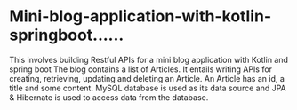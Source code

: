# Mini-blog-application-with-kotlin-springboot......
This involves building Restful APIs for a mini blog application with Kotlin and spring boot
The blog contains a list of Articles. It entails writing APIs for creating, retrieving, updating and deleting an Article.
An Article has an id, a title and some content.
MySQL database is used as its data source and JPA & Hibernate is used to access data from the database.
